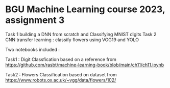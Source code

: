 # BGU Machine Learning course 2023, assignment 3
Task 1  building a DNN from scratch and Classifying MNIST digits
Task 2  CNN transfer learning : classify flowers using VGG19 and YOLO

Two notebooks included :

Task1 :  Digit Classfication 
based on a reference from https://github.com/rasbt/machine-learning-book/blob/main/ch11/ch11.ipynb

Task2 : Flowers Classification
based on dataset from https://www.robots.ox.ac.uk/~vgg/data/flowers/102/
